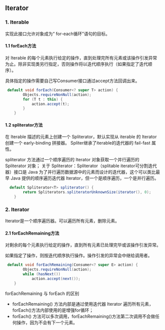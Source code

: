 ## Iterator



### 1. Iterable

实现此接口允许对象成为“ for-each循环”语句的目标。

#### 1.1 forEach方法

对 Iterable 的每个元素执行给定的操作，直到处理完所有元素或该操作引发异常为止。除非实现类另行指定，否则操作将以迭代顺序执行（如果指定了迭代顺序）。

具体指定的操作需要自己写Consumer接口通过accept方法回调出来。

```java
 default void forEach(Consumer<? super T> action) {
        Objects.requireNonNull(action);
        for (T t : this) {
            action.accept(t);
        }
    }
```

#### 1.2 spliterator方法

在 Iterable 描述的元素上创建一个 Spliterator，默认实现从 iterable 的 Iterator 创建一个 early-binding 拼接器。 Spliter继承了iterable的迭代器的 fail-fast 属性。

spliterator 方法通过一个顺序遍历的 Iterator 对象获取一个并行遍历的 Spliterator 对象；
 关于 Spliterator：Spliterator（splitable iterator可分割迭代器）接口是 Java 为了并行遍历数据源中的元素而设计的迭代器，这个可以类比最早 Java 提供的顺序遍历迭代器 Iterator，但一个是顺序遍历，一个是并行遍历。

```java
  default Spliterator<T> spliterator() {
        return Spliterators.spliteratorUnknownSize(iterator(), 0);
    }
```

### 2. Iterator

Iterator是一个顺序遍历器。可以遍历所有元素，删除元素。

#### 2.1 forEachRemaining方法

对剩余的每个元素执行给定的操作，直到所有元素已处理完毕或该操作引发异常。

如果指定了操作，则按迭代顺序执行操作。操作引发的异常会中继给调用者。

```java
 default void forEachRemaining(Consumer<? super E> action) {
        Objects.requireNonNull(action);
        while (hasNext())
            action.accept(next());
    }
```

forEachRemaining 与 forEach 的区别

- forEachRemaining() 方法内部是通过使用迭代器 Iterator 遍历所有元素，forEach()方法内部使用的是增强for循环；
- forEach() 方法可以多次调用，forEachRemaining()方法第二次调用不会做任何操作，因为不会有下一个元素。